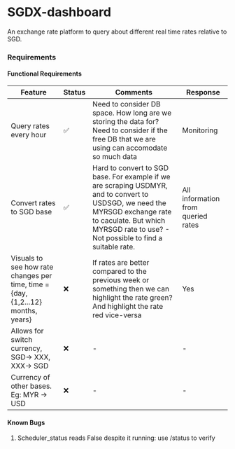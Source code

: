 ﻿# SGDX-dashboard

An exchange rate platform to query about different real time rates relative to SGD.


### Requirements 

#### Functional Requirements
Feature | Status | Comments | Response | 
--- | --- | --- | --- |
Query rates every hour  | ✅ | Need to consider DB space. How long are we storing the data for? Need to consider if the free DB that we are using can accomodate so much data | Monitoring | 
Convert rates to SGD base  | ✅ | Hard to convert to SGD base. For example if we are scraping USDMYR, and to convert to USDSGD, we need the MYRSGD exchange rate to caculate. But which MYRSGD rate to use? - Not possible to find a suitable rate. | All information from queried rates |
Visuals to see how rate changes per time, time = {day, {1,2...12} months, years}  | ❌ | If rates are better compared to the previous week or something then we can highlight the rate green? And highlight the rate red vice-versa | Yes |
Allows for switch currency, SGD-> XXX, XXX-> SGD   |  ❌ | - | - |
Currency of other bases. Eg: MYR -> USD  |  ❌ | - | - |

#### Known Bugs 
1. Scheduler_status reads False despite it running: use /status to verify 